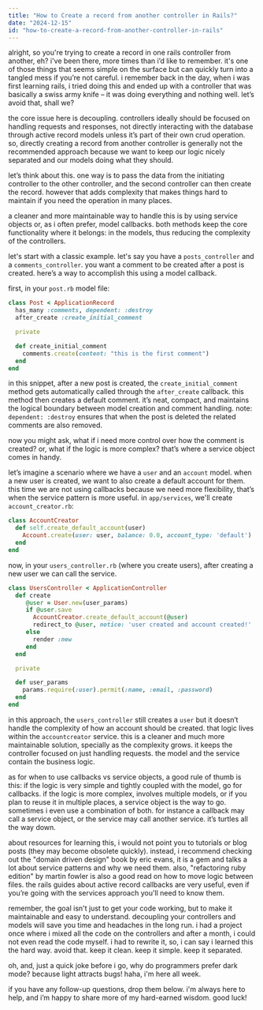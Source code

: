 ```yaml
---
title: "How to Create a record from another controller in Rails?"
date: "2024-12-15"
id: "how-to-create-a-record-from-another-controller-in-rails"
---
```


alright, so you're trying to create a record in one rails controller from another, eh? i've been there, more times than i’d like to remember. it's one of those things that seems simple on the surface but can quickly turn into a tangled mess if you’re not careful. i remember back in the day, when i was first learning rails, i tried doing this and ended up with a controller that was basically a swiss army knife – it was doing everything and nothing well. let’s avoid that, shall we?

the core issue here is decoupling. controllers ideally should be focused on handling requests and responses, not directly interacting with the database through active record models unless it’s part of their own crud operation. so, directly creating a record from another controller is generally not the recommended approach because we want to keep our logic nicely separated and our models doing what they should.

let’s think about this. one way is to pass the data from the initiating controller to the other controller, and the second controller can then create the record. however that adds complexity that makes things hard to maintain if you need the operation in many places.

a cleaner and more maintainable way to handle this is by using service objects or, as i often prefer, model callbacks. both methods keep the core functionality where it belongs: in the models, thus reducing the complexity of the controllers. 

let's start with a classic example. let's say you have a `posts_controller` and a `comments_controller`. you want a comment to be created after a post is created. here’s a way to accomplish this using a model callback.

first, in your `post.rb` model file:

```ruby
class Post < ApplicationRecord
  has_many :comments, dependent: :destroy
  after_create :create_initial_comment

  private

  def create_initial_comment
    comments.create(content: "this is the first comment")
  end
end
```

in this snippet, after a new post is created, the `create_initial_comment` method gets automatically called through the `after_create` callback. this method then creates a default comment. it’s neat, compact, and maintains the logical boundary between model creation and comment handling. note: `dependent: :destroy` ensures that when the post is deleted the related comments are also removed.

now you might ask, what if i need more control over how the comment is created? or, what if the logic is more complex? that’s where a service object comes in handy.

let’s imagine a scenario where we have a `user` and an `account` model. when a new user is created, we want to also create a default account for them. this time we are not using callbacks because we need more flexibility, that’s when the service pattern is more useful. in `app/services`, we'll create `account_creator.rb`:

```ruby
class AccountCreator
  def self.create_default_account(user)
    Account.create(user: user, balance: 0.0, account_type: 'default')
  end
end
```

now, in your `users_controller.rb` (where you create users), after creating a new user we can call the service.

```ruby
class UsersController < ApplicationController
  def create
     @user = User.new(user_params)
     if @user.save
       AccountCreator.create_default_account(@user)
       redirect_to @user, notice: 'user created and account created!'
     else
       render :new
     end
  end

  private

  def user_params
    params.require(:user).permit(:name, :email, :password)
  end
end
```

in this approach, the `users_controller` still creates a `user` but it doesn’t handle the complexity of how an account should be created. that logic lives within the `accountcreator` service. this is a cleaner and much more maintainable solution, specially as the complexity grows. it keeps the controller focused on just handling requests. the model and the service contain the business logic.

as for when to use callbacks vs service objects, a good rule of thumb is this: if the logic is very simple and tightly coupled with the model, go for callbacks. if the logic is more complex, involves multiple models, or if you plan to reuse it in multiple places, a service object is the way to go. sometimes i even use a combination of both. for instance a callback may call a service object, or the service may call another service. it’s turtles all the way down.

about resources for learning this, i would not point you to tutorials or blog posts (they may become obsolete quickly). instead, i recommend checking out the "domain driven design" book by eric evans, it is a gem and talks a lot about service patterns and why we need them. also, "refactoring ruby edition" by martin fowler is also a good read on how to move logic between files. the rails guides about active record callbacks are very useful, even if you’re going with the services approach you'll need to know them.

remember, the goal isn't just to get your code working, but to make it maintainable and easy to understand. decoupling your controllers and models will save you time and headaches in the long run. i had a project once where i mixed all the code on the controllers and after a month, i could not even read the code myself. i had to rewrite it, so, i can say i learned this the hard way. avoid that. keep it clean. keep it simple. keep it separated.

oh, and, just a quick joke before i go, why do programmers prefer dark mode? because light attracts bugs! haha, i'm here all week.

if you have any follow-up questions, drop them below. i'm always here to help, and i’m happy to share more of my hard-earned wisdom. good luck!
